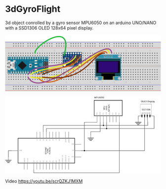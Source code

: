 # 3dGyroFlight
3d object conrolled by a gyro sensor MPU6050 on an arduino UNO/NANO with a SSD1306 OLED 128x64 pixel display.

![breadboard](/assets/images/Breadboard.svg) 

![schema](/assets/images/Schema.svg) 

Video https://youtu.be/scrQZKJ1MXM
